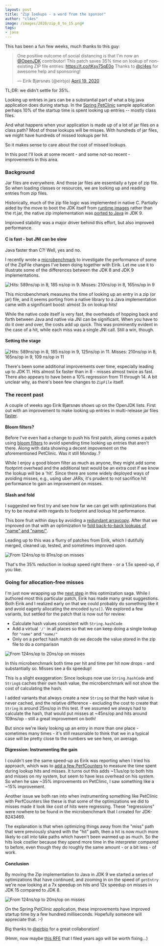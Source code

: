 ```yaml
---
layout: post
title: "Zip lookups - a word from the sponsor"
author: "cl4es"
image: /images/2020/zip_8_to_15.png#
tags:
- java
---
```


This has been a fun few weeks, much thanks to this guy:

<blockquote class="twitter-tweet"><p lang="en" dir="ltr">One positive outcome of social distancing is that I&#39;m now an <a href="https://twitter.com/OpenJDK?ref_src=twsrc%5Etfw">@OpenJDK</a> contributor! This patch saves 35% time on lookup of non-existing ZIP file entries: <a href="https://t.co/tKsy75qE0o">https://t.co/tKsy75qE0o</a> Thanks to <a href="https://twitter.com/cl4es?ref_src=twsrc%5Etfw">@cl4es</a> for awesome help and sponsoring!</p>&mdash; Eirik Bjørsnøs (@eirbjo) <a href="https://twitter.com/eirbjo/status/1251774366544773121?ref_src=twsrc%5Etfw">April 19, 2020</a></blockquote> <script async src="https://platform.twitter.com/widgets.js" charset="utf-8"></script> 

TL;DR: we didn't settle for 35%.

Looking up entries in jars can be a substantial part of what a big java 
application does during startup. In the
[Spring PetClinic](https://github.com/spring-projects/spring-petclinic) sample
application perhaps 10% of the startup time is spent looking up entries -- mostly class files.
  
And what happens when your application is made up of a lot of jar files on a class path? Most of those lookups
will be misses. With hundreds of jar files, we might have hundreds of missed lookups per hit.

So it makes sense to care about the cost of missed lookups. 

In this post I'll look at some recent - and some not-so recent - improvements in this area.

### Background

Jar files are everywhere. And those jar files are
essentially a type of zip file. So when loading classes or resources, we
 are looking up and reading entries from zip files.

Historically, much of the zip file logic was implemented in native C.
Partially aided by the move to boot the JDK itself from  [runtime images](https://openjdk.java.net/jeps/220)
 rather than the rt.jar, the native zip implementation was [ported to Java](https://bugs.openjdk.java.net/browse/JDK-8146693) in JDK 9.
 
Improved stability was a major driver behind this effort, but also improved performance.

#### C is fast - but JNI can be slow

Java faster than C?! Well, yes and no.

I recently wrote a [microbenchmark](http://cr.openjdk.java.net/~redestad/8243469/open.01/raw_files/new/test/micro/org/openjdk/bench/java/util/zip/ZipFileGetEntry.java) 
to investigate the performance of some of the ZipFile changes I've been doing together with Eirik. Let me 
use it to illustrate some of the differences between the JDK 8 and JDK 9
implementations.

<img src="/images/2020/zip_8_to_9.png" alt="Hits: 589ns/op in 8, 185 ns/op in 9. Misses: 210ns/op in 8, 165ns/op in 9">
 
This microbenchmark measures the time of looking up an entry in a zip (or jar) 
file, and it seems porting from a native library to a Java implementation came 
with a significant boost: almost 3x on lookup hits!

While the native code itself is very fast, the overheads of hopping back and forth 
between Java and native via JNI can be significant. When you have to do it over
and over, the costs add up quick. This was prominently evident in the case of a 
hit, while each miss was a single JNI call. Still a win, though.

#### Setting the stage

<img src="/images/2020/zip_8_to_14.png" alt="Hits: 589ns/op in 8, 185 ns/op in 9, 125ns/op in 11. Misses: 210ns/op in 8, 165ns/op in 9, 109 ns/op in 11">

There's been some additional improvements over time, especially leading up to JDK 11.
Hits almost 5x faster than in 8 - misses almost twice as fast. There also appears to have been a 10% regression
from 11 through 14. A bit unclear why, as there's been few changes to `ZipFile` itself. 

### The recent past

A couple of weeks ago Eirik Bjørsnøs shows up on the OpenJDK lists. First out with an improvement
to make looking up entries in multi-release jar files [faster](https://bugs.openjdk.java.net/browse/JDK-8242596). 

#### Bloom filters?

Before I've even had a change to push his first patch, along comes a patch using
 [bloom filters](https://mail.openjdk.java.net/pipermail/core-libs-dev/2020-April/065788.html)
to avoid spending time looking up entries that aren't there. Along with data
showing a decent impovement on the aforementioned PetClinic. Was it still Monday..?

While I enjoy a good bloom filter as much as anyone, they might add some footprint overhead
and the additional test would be an extra cost if we know the lookup will be a 'hit'.
Since there are some widely deployed ways of avoiding misses, e.g., using uber JARs, it's
prudent to not sacrifice hit performance to gain an improvement on misses.
  
#### Slash and fold
  
I suggested we first try and see how far we can get with optimizations that try
to be neutral with regards to footprint and lookup hit performance.
 
This bore fruit within days by avoiding a [redundant arraycopy](https://bugs.openjdk.java.net/browse/JDK-8242842).
After that we improved on that with an optimization to [fold back-to-back lookups of "name" and "name/"](https://bugs.openjdk.java.net/browse/JDK-8242959). 
 
Leading up to this was a flurry of patches from Eirik, which I dutifully merged, cleaned up, tested, and sometimes improved upon.

<img src="/images/2020/zip_base_to_8242959.png" alt="From 124ns/op to 81ns/op on misses">
 
That's the 35% reduction in lookup speed right there - or a 1.5x speed-up, if you like.
 
### Going for allocation-free misses

I'm just now wrapping up the [next step](https://bugs.openjdk.java.net/browse/JDK-8243469)
in this optimization saga. While I authored most this particular patch, Eirik
has made many great suggestions. Both Eirik and I realized early on that we
could probably do something like it and avoid eagerly allocating the encoded
`byte[]`. We explored a few variants, but settled for the patch that is now
out for review:

- Calculate hash values consistent with `String.hashCode`
- Add a virtual `'/'` in all places so that we can keep doing a
  single lookup for `"name"` and `"name/"`
- Only on a perfect hash match do we decode the value stored in the zip file to
  do a comparison  

<img src="/images/2020/zip_base_to_8243469.png" alt="From 124ns/op to 20ns/op on misses">

In this microbenchmark both time per hit and time per hit now drops - and 
substantially so. Misses see a 6x speedup!
 
This is a slight exaggeration: Since lookups now use `String.hashCode` and
`String`s caches their own hash value, the microbenchmark will not show the
cost of calculating the hash. 
 
I added variants that always create a new `String` so that the hash
value is never cached, and the relative difference - excluding the cost to
create that `String` is around 25ns/op in this test. If we assumed we always 
had to calculate the hash, that would put misses at ~45ns/op and hits around 109ns/op - still a
great improvement on both! 
 
But since we're likely looking up an entry in more than one place - sometimes
many times - it's still reasonable to think that we in a typical case will be
pretty close to the numbers we see here, on average.

#### Digression: Instrumenting the gain 
  
I couldn't see the same speed-up as Eirik was reporting when I tried his
approach, which was to [add a few PerfCounters](http://cr.openjdk.java.net/~redestad/scratch/perfcounters_zip.patch)
to measure the time spent during lookup hits and misses. It turns out this adds
~1.1us/op to both hits and misses on my system, but seem to have less overhead
on his system. So when he saw ~35% improvements on PetClinic, I saw something
like a ~15% improvement.  
  
Another issue we both ran into when instrumenting something like PetClinic with
PerfCounters like these is that some of the optimizations we did to misses made
it look like cost of hits were regressing. These "regressions" were nowhere to
be found in the microbenchmark that I created for JDK-8243469.
  
The explanation is that when optimizing things away from the "miss" path that
were previously shared with the "hit" path, then a hit is now much more likely to
call into take paths which haven't been warmed up as much. So the hits look costlier
because they spend more time in the interpreter compared to before, even though
they do roughly the same amount - or a bit less - of work.

#### Conclusion

By moving the Zip implementation to Java in JDK 9 we started a series of
optimizations that have continued, and zooming in on the speed of `getEntry`
we're now looking at a 7x speedup on hits and 12x speedup on misses in JDK 15
compared to JDK 8.

<img src="/images/2020/zip_8_to_15.png" alt="From 124ns/op to 20ns/op on misses">

On the Spring PetClinic application, these improvements have improved startup time by 
a few hundred milliseconds. Hopefully someone will appreciate that. :-)

Big thanks to [@eirbjo](https://twitter.com/eirbjo) for a great collaboration!

(Hmm, now maybe [this RFE](https://bugs.openjdk.java.net/browse/JDK-8193066) that I filed years ago will be worth fixing...)
